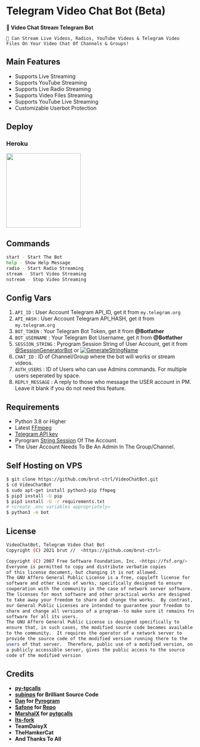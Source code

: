 # Telegram Video Chat Bot (Beta)


**📢 Video Chat Stream Telegram Bot**

```
🤖 Can Stream Live Videos, Radios, YouTube Videos & Telegram Video Files On Your Video Chat Of Channels & Groups!
```


## Main Features

- Supports Live Streaming
- Supports YouTube Streaming
- Supports Live Radio Streaming
- Supports Video Files Streaming
- Supports YouTube Live Streaming
- Customizable Userbot Protection

## Deploy

### Heroku

<p><a href="https://heroku.com/deploy?template=https://github.com/brut-ctrl/VideoChatBot"><img src="https://img.shields.io/badge/Deploy%20To%20Heroku-blueviolet?style=for-the-badge&logo=heroku" width="200""/></a></p>


## Commands
```sh
start - Start The Bot
help - Show Help Message
radio - Start Radio Streaming
stream - Start Video Streaming
nstream - Stop Video Streaming
```

## Config Vars
1. `API_ID` : User Account Telegram API_ID, get it from `my.telegram.org`
2. `API_HASH` : User Account Telegram API_HASH, get it from `my.telegram.org`
3. `BOT_TOKEN` : Your Telegram Bot Token, get it from **@Botfather**
4. `BOT_USERNAME` : Your Telegram Bot Username, get it from **@Botfather**
4. `SESSION_STRING` : Pyrogram Session String of User Account, get it from [@SessionGeneratorBot](http://t.me/SessionGeneratorBot) or [![GenerateStringName](https://img.shields.io/badge/repl.it-generateStringName-yellowgreen)](https://repl.it/@brut69/getStringName)
5. `CHAT_ID` : ID of Channel/Group where the bot will works or stream videos.
6. `AUTH_USERS` : ID of Users who can use Admins commands. For multiple users seperated by space.
7. `REPLY_MESSAGE` : A reply to those who message the USER account in PM. Leave it blank if you do not need this feature.


## Requirements
- Python 3.8 or Higher
- Latest [FFmpeg](https://www.ffmpeg.org/)
- [Telegram API key](https://docs.pyrogram.org/intro/quickstart#enjoy-the-api)
- Pyrogram [String Session](http://t.me/SessionGeneratorBot) Of The Account.
- The User Account Needs To Be An Admin In The Group/Channel.


## Self Hosting on VPS
```sh
$ git clone https://github.com/brut-ctrl/VideoChatBot.git
$ cd VideoChatBot
$ sudo apt-get install python3-pip ffmpeg
$ pip3 install -U pip
$ pip3 install -U -r requirements.txt
# <create .env variables appropriately>
$ python3 -m bot
```


## License
```sh
VideoChatBot, Telegram Video Chat Bot
Copyright (C) 2021 brut //  <https://github.com/brut-ctrl>

Copyright (C) 2007 Free Software Foundation, Inc. <https://fsf.org/>
Everyone is permitted to copy and distribute verbatim copies
of this license document, but changing it is not allowed.
The GNU Affero General Public License is a free, copyleft license for
software and other kinds of works, specifically designed to ensure
cooperation with the community in the case of network server software.
The licenses for most software and other practical works are designed
to take away your freedom to share and change the works.  By contrast,
our General Public Licenses are intended to guarantee your freedom to
share and change all versions of a program--to make sure it remains free
software for all its users.
The GNU Affero General Public License is designed specifically to
ensure that, in such cases, the modified source code becomes available
to the community.  It requires the operator of a network server to
provide the source code of the modified version running there to the
users of that server.  Therefore, public use of a modified version, on
a publicly accessible server, gives the public access to the source
code of the modified version
```

## Credits
- **[py-tgcalls](https://github.com/pytgcalls/pytgcalls)**
- **[subinps](https://t.me/subin_works) for Brilliant Source Code**
- **[Dan](https://github.com/delivrance) for [Pyrogram](https://github.com/pyrogram/pyrogram)**
- **[Safone](https://github.com/AsmSafone) for [Repo](https://github.com/AsmSafone/VideoPlayerBot)**
- **[MarshalX](https://github.com/MarshalX) for [pytgcalls](https://github.com/MarshalX/tgcalls)**
- **[Its-fork](https://github.com/Itz-fork)**
- **TeamDaisyX**
- **TheHamkerCat**
- **And Thanks To All**
